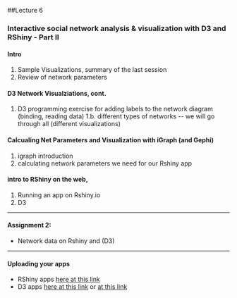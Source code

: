 ##Lecture 6


### Interactive social network analysis & visualization with D3 and RShiny - Part II

#### Intro

1. Sample Visualizations, summary of the last session
2. Review of network parameters

#### D3 Network Visualziations, cont.
1. D3 programming exercise for adding labels to the network diagram (binding, reading data)
1.b. different types of networks -- we will go through all  (different visualizations)


#### Calcualing Net Parameters and Visualization with iGraph (and Gephi)

1. igraph introduction 
2. calculating network parameters we need for our Rshiny app


#### intro to RShiny on the web, 

1. Running an app on Rshiny.io
2. D3


---

#### Assignment 2: 

* Network data on Rshiny and (D3)




----
#### Uploading your apps

* RShiny apps [here at this link](http://www.shinyapps.io/)
* D3 apps [here at this link](http://code.runnable.com/new) or [at this link](https://vida.io/home/documents/new)
